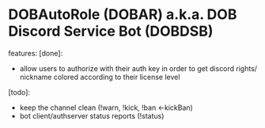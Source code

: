 # DOBAutoRole (DOBAR) a.k.a. DOB Discord Service Bot (DOBDSB)

features:
[done]:
* allow users to authorize with their auth key in order to get discord rights/ nickname colored according to their license level

[todo]:
* keep the channel clean (!warn, !kick, !ban <-kickBan)
* bot client/authserver status reports (!status)